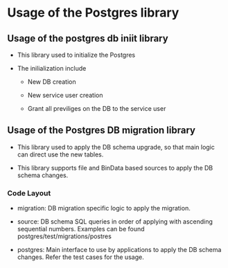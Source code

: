# Usage of the Postgres library

## Usage of the postgres db iniit library

- This library used to initialize the Postgres

- The inilialization include

    - New DB creation

    - New service user creation

    - Grant all previliges on the DB to the service user

## Usage of the Postgres DB migration library

- This library used to apply the DB schema upgrade, so that main logic can direct use the new tables.

- This library supports file and BinData based sources to apply the DB schema changes.

### Code Layout

- migration: DB migration specific logic to apply the migration.

- source: DB schema SQL queries in order of applying with ascending sequential numbers. Examples can be found postgres/test/migrations/postres

- postgres: Main interface to use by applications to apply the DB schema changes. Refer the test cases for the usage.
